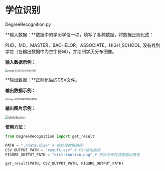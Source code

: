 # 学位识别

DegreeRecognition.py

**输入数据：**数据中的学历学位一项，填写了各种数据，将数据正则化成：

PHD，MD，MASTER，BACHELOR，ASSOCIATE，HIGH_SCHOOL, 没有找到学位（在输出数据中为空字符串），并绘制学历分布图像。

**输入数据示例：**

<img src="/Users/wangyupeng/Library/Application Support/typora-user-images/image-20250428161505167.png" alt="image-20250428161505167" style="zoom:50%;" />

**输出数据：**正则化后的CSV文件。

**输出数据示例：**

<img src="/Users/wangyupeng/Library/Application Support/typora-user-images/image-20250428161544566.png" alt="image-20250428161544566" style="zoom:50%;" />

**输出图片示例：**

<img src="/Users/wangyupeng/Downloads/DegreeRecognition/distribution.png" alt="distribution" style="zoom:72%;" />

**使用方法：**

```python
from DegreeRecognition import get_result

PATH = "./data.xlsx" # 待处理数据路径
CSV_OUTPUT_PATH = "result.csv" # CSV输出路径
FIGURE_OUTPUT_PATH = "distribution.png" # 学历分布柱状图输出路径

get_result(PATH, CSV_OUTPUT_PATH, FIGURE_OUTPUT_PATH)
```
